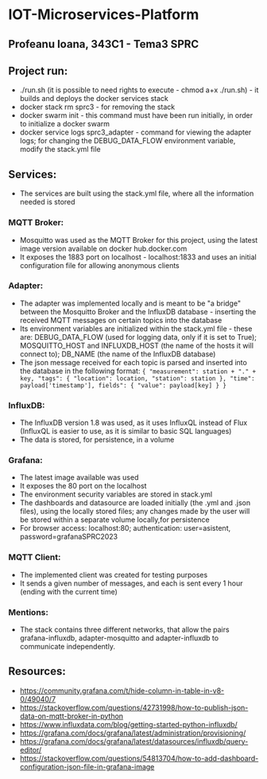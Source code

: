 # IOT-Microservices-Platform
## Profeanu Ioana, 343C1 - Tema3 SPRC

## Project run:
- ./run.sh (it is possible to need rights to execute - chmod a+x ./run.sh) - it builds and deploys
the docker services stack
- docker stack rm sprc3 - for removing the stack
- docker swarm init - this command must have been run initially, in order to initialize a docker
swarm
- docker service logs sprc3_adapter - command for viewing the adapter logs; for changing the
DEBUG_DATA_FLOW environment variable, modify the stack.yml file

## Services:
- The services are built using the stack.yml file, where all the information needed is stored

### MQTT Broker:
- Mosquitto was used as the MQTT Broker for this project, using the latest image version available
on docker hub.docker.com
- It exposes the 1883 port on localhost - localhost:1833 and uses an initial configuration file for
allowing anonymous clients

### Adapter:
- The adapter was implemented locally and is meant to be "a bridge" between the Mosquitto Broker and
the InfluxDB database - inserting the received MQTT messages on certain topics into the database
- Its environment variables are initialized within the stack.yml file - these are: DEBUG_DATA_FLOW
(used for logging data, only if it is set to True); MOSQUITTO_HOST and INFLUXDB_HOST (the name of
the hosts it will connect to); DB_NAME (the name of the InfluxDB database)
- The json message received for each topic is parsed and inserted into the database in the
following format:
		```
		{
            "measurement": station + "." + key,
            "tags": {
                "location": location,
                "station": station
            },
            "time": payload['timestamp'],
            fields": {
                "value": payload[key]
            }
        }
		```

### InfluxDB:
- The InfluxDB version 1.8 was used, as it uses InfluxQL instead of Flux (InfluxQL is easier to use,
as it is similar to basic SQL languages)
- The data is stored, for persistence, in a volume

### Grafana:
- The latest image available was used
- It exposes the 80 port on the localhost
- The environment security variables are stored in stack.yml
- The dashboards and datasource are loaded initially (the .yml and .json files), using the locally
stored files; any changes made by the user will be stored within a separate volume locally,for
persistence
- For browser access: localhost:80; authentication: user=asistent, password=grafanaSPRC2023

### MQTT Client:
- The implemented client was created for testing purposes
- It sends a given number of messages, and each is sent every 1 hour (ending with the current time)

### Mentions:
- The stack contains three different networks, that allow the pairs grafana-influxdb,
adapter-mosquitto and adapter-influxdb to communicate independently.

## Resources:
- https://community.grafana.com/t/hide-column-in-table-in-v8-0/49040/7
- https://stackoverflow.com/questions/42731998/how-to-publish-json-data-on-mqtt-broker-in-python
- https://www.influxdata.com/blog/getting-started-python-influxdb/
- https://grafana.com/docs/grafana/latest/administration/provisioning/ 
- https://grafana.com/docs/grafana/latest/datasources/influxdb/query-editor/
- https://stackoverflow.com/questions/54813704/how-to-add-dashboard-configuration-json-file-in-grafana-image 
